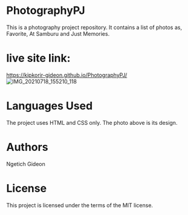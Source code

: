 # PhotographyPJ
This is a photography project repository. It contains a list of photos as, Favorite, At Samburu and Just Memories.
# live site link: 
https://kipkorir-gideon.github.io/PhotographyPJ/
![IMG_20210718_155210_118](https://user-images.githubusercontent.com/87479324/126067952-386887d1-e52e-4a05-add6-78f16b25d01c.jpg)


# Languages Used
The project uses HTML and CSS only. The photo above is its design.


# Authors
Ngetich Gideon

# License
This project is licensed under the terms of the MIT license.
